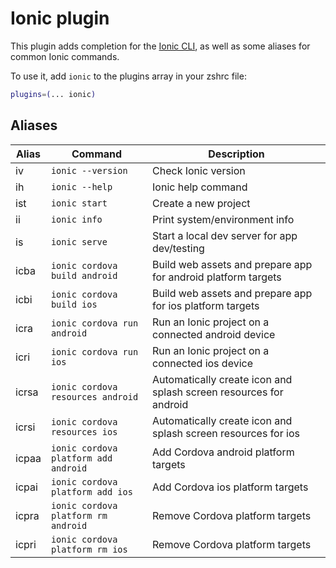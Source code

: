 # Ionic plugin

This plugin adds completion for the [Ionic CLI](https://ionicframework.com/docs/cli),
as well as some aliases for common Ionic commands.

To use it, add `ionic` to the plugins array in your zshrc file:

```zsh
plugins=(... ionic)
```

## Aliases

| Alias | Command                              | Description                                                      |
|-------|--------------------------------------|------------------------------------------------------------------|
| iv    | `ionic --version`                    | Check Ionic version                                              |
| ih    | `ionic --help`                       | Ionic help command                                               |
| ist   | `ionic start`                        | Create a new project                                             |
| ii    | `ionic info`                         | Print system/environment info                                    |
| is    | `ionic serve`                        | Start a local dev server for app dev/testing                     |
| icba  | `ionic cordova build android`        | Build web assets and prepare app for android platform targets    |
| icbi  | `ionic cordova build ios`            | Build web assets and prepare app for ios platform targets        |
| icra  | `ionic cordova run android`          | Run an Ionic project on a connected android device               |
| icri  | `ionic cordova run ios`              | Run an Ionic project on a connected ios device                   |
| icrsa | `ionic cordova resources android`    | Automatically create icon and splash screen resources for android|
| icrsi | `ionic cordova resources ios`        | Automatically create icon and splash screen resources for ios    |
| icpaa | `ionic cordova platform add android` | Add Cordova android platform targets                             |
| icpai | `ionic cordova platform add ios`     | Add Cordova ios platform targets                                 |
| icpra | `ionic cordova platform rm android`  | Remove Cordova platform targets                                  |
| icpri | `ionic cordova platform rm ios`      | Remove Cordova platform targets                                  |
